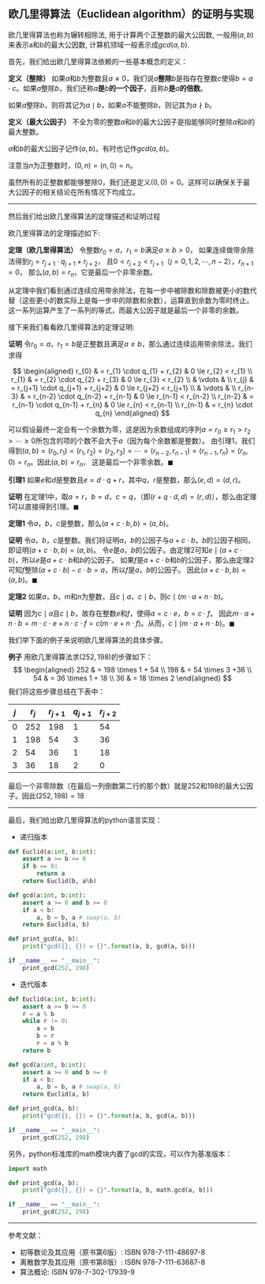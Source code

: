 ## 欧几里得算法（Euclidean algorithm）的证明与实现

欧几里得算法也称为辗转相除法, 用于计算两个正整数的最大公因数, 一般用$(a, b)$来表示a和b的最大公因数, 计算机领域一般表示成$gcd(a, b)$.

首先，我们给出欧几里得算法依赖的一些基本概念的定义：


**定义（整除）** 如果$a$和$b$为整数且$a \neq 0$，我们说$a$**整除**$b$是指存在整数$c$使得$b = a \cdot c$。如果$a$整除$b$，我们还称$a$**是**$b$**的一个因子**，且称$b$**是**$a$**的倍数**。

如果$a$整除$b$，则将其记为$a \mid b$，如果$a$不能整除$b$，则记其为$a \nmid b$。


**定义（最大公因子）** 不全为零的整数$a$和$b$的最大公因子是指能够同时整除$a$和$b$的最大整数。

$a$和$b$的最大公因子记作$(a, b)$。有时也记作$gcd(a, b)$。

注意当$n$为正整数时，$(0, n) = (n, 0) = n$。

虽然所有的正整数都能够整除$0$，我们还是定义$(0, 0) = 0$。这样可以确保关于最大公因子的相关结论在所有情况下均成立。

- - -

然后我们给出欧几里得算法的定理描述和证明过程

欧几里得算法的定理描述如下:

**定理（欧几里得算法）** 令整数$r_{0} = a$，$r_{1} = b$满足$a \ge b > 0$，
如果连续做带余除法得到$r_j = r_{j+1} \cdot q_{j+1} + r_{j+2}$，
且$0 < r_{j+2}  < r_{j+1}$（$j = 0, 1, 2, \cdots, n-2$），$r_{n+1} = 0$，
那么$(a, b) = r_n$，它是最后一个非零余数。

从定理中我们看到通过连续应用带余除法，在每一步中被除数和除数被更小的数代替（这些更小的数实际上是每一步中的除数和余数），运算直到余数为零时终止。
这一系列运算产生了一系列的等式，而最大公因子就是最后一个非零的余数。

接下来我们看看欧几里得算法的定理证明:

**证明** 令$r_{0} = a$，$r_{1} = b$是正整数且满足$a \ge b$，那么通过连续运用带余除法，我们求得

$$
\begin{aligned}
  r_{0} & = r_{1} \cdot q_{1} + r_{2}           & 0 \le r_{2} < r_{1} \\
  r_{1} & = r_{2} \cdot q_{2} + r_{3}           & 0 \le r_{3} < r_{2} \\
        & \vdots                                & \\
  r_{j} & = r_{j+1} \cdot q_{j+1} + r_{j+2}     & 0 \le r_{j+2} < r_{j+1} \\
        & \vdots                                & \\
r_{n-3} & = r_{n-2} \cdot q_{n-2} + r_{n-1}     & 0 \le r_{n-1} < r_{n-2} \\
r_{n-2} & = r_{n-1} \cdot q_{n-1} + r_{n}       & 0 \le r_{n} < r_{n-1} \\
r_{n-1} & = r_{n} \cdot q_{n}
\end{aligned}
$$

可以假设最终一定会有一个余数为零，这是因为余数组成的序列$a = r_{0} \ge r_{1} > r_{2} > \cdots \ge 0$所包含的项的个数不会大于$a$（因为每个余数都是整数）。
由引理1，我们得到$(a, b) = (r_{0}, r_{1}) = (r_{1}, r_{2}) = (r_{2}, r_{3}) = \cdots = (r_{n-2}, r_{n-1}) = (r_{n-1}, r_{n}) = (r_{n}, 0) = r_{n}$。因此$(a, b) = r_{n}$，
这是最后一个非零余数。$\blacksquare$

**引理1** 如果$e$和$d$是整数且$e = d \cdot q + r$，其中$q$，$r$是整数，那么$(e, d) = (d, r)$。

**证明** 在定理1中，取$a = r$，$b = d$，$c = q$，（即$(r + q \cdot d, d) = (r, d)$），那么由定理1可以直接得到引理。$\blacksquare$

**定理1** 令$a$，$b$，$c$是整数，那么$(a + c \cdot b, b) = (a, b)$。

**证明** 令$a$，$b$，$c$是整数。我们将证明$a$，$b$的公因子与$a + c \cdot b$，$b$的公因子相同，即证明$(a + c \cdot b, b) = (a, b)$。
令$e$是$a$，$b$的公因子。由定理2可知$e  \mid  (a + c \cdot b)$，所以$e$是$a + c \cdot b$和$b$的公因子。
如果$f$是$a + c \cdot b$和$b$的公因子，那么由定理2可知$f$整除$(a + c \cdot b) - c \cdot b = a$，所以$f$是$a$，$b$的公因子。
因此$(a + c \cdot b, b) = (a, b)$。$\blacksquare$

**定理2** 如果$a$，$b$，$m$和$n$为整数，且$c \mid a$，$c \mid b$，则$c \mid (m \cdot a + n \cdot b)$。

**证明** 因为$c \mid a$且$c \mid b$，故存在整数$e$和$f$，使得$a = c \cdot e$，$b = c \cdot f$。
因此$m \cdot a + n \cdot b = m \cdot c \cdot e + n \cdot c \cdot f = c (m \cdot e + n \cdot f)$。从而，$c \mid (m \cdot a + n \cdot b)$。$\blacksquare$

我们举下面的例子来说明欧几里得算法的具体步骤。

**例子** 用欧几里得算法求$(252, 198)$的步骤如下：
$$
\begin{aligned}
252 & = 198 \times 1 + 54 \\
198 & = 54 \times 3 +36 \\
 54 & = 36 \times 1 + 18 \\
 36 & = 18 \times 2
\end{aligned}
$$
我们将这些步骤总结在下表中：

| $j$  | $r_{j}$ | $r_{j+1}$ | $q_{j+1}$ | $r_{j+2}$ |
| ---- | ------- | --------- | --------- | --------- |
| 0    | 252     | 198       | 1         | 54        |
| 1    | 198     | 54        | 3         | 36        |
| 2    | 54      | 36        | 1         | 18        |
| 3    | 36      | 18        | 2         | 0         |

最后一个非零除数（在最后一列倒数第二行的那个数）就是252和198的最大公因子。因此$(252, 198) = 18$

- - -

最后，我们给出欧几里得算法的python语言实现：

- 递归版本

```python
def Euclid(a:int, b:int):
    assert a >= b >= 0
    if b == 0:
        return a
    return Euclid(b, a%b)

def gcd(a:int, b:int):
    assert a >= 0 and b >= 0
    if a < b:
        a, b = b, a # swap(a, b)
    return Euclid(a, b)

def print_gcd(a, b):
    print("gcd({}, {}) = {}".format(a, b, gcd(a, b)))

if __name__ == "__main__":
    print_gcd(252, 198)
```

- 迭代版本

```python
def Euclid(a:int, b:int):
    assert a >= b >= 0
    r = a % b
    while r != 0:
        a = b
        b = r
        r = a % b
    return b

def gcd(a:int, b:int):
    assert a >= 0 and b >= 0
    if a < b:
        a, b = b, a # swap(a, b)
    return Euclid(a, b)

def print_gcd(a, b):
    print("gcd({}, {}) = {}".format(a, b, gcd(a, b)))

if __name__ == "__main__":
    print_gcd(252, 198)
```

另外，python标准库的math模块内置了gcd的实现，可以作为基准版本：

```python
import math

def print_gcd(a, b):
    print("gcd({}, {}) = {}".format(a, b, math.gcd(a, b)))

if __name__ == "__main__":
    print_gcd(252, 198)
```

- - -

参考文献：
- 初等数论及其应用（原书第6版）: ISBN 978-7-111-48697-8
- 离散数学及其应用（原书第8版）: ISBN 978-7-111-63687-8
- 算法概论: ISBN 978-7-302-17939-9
